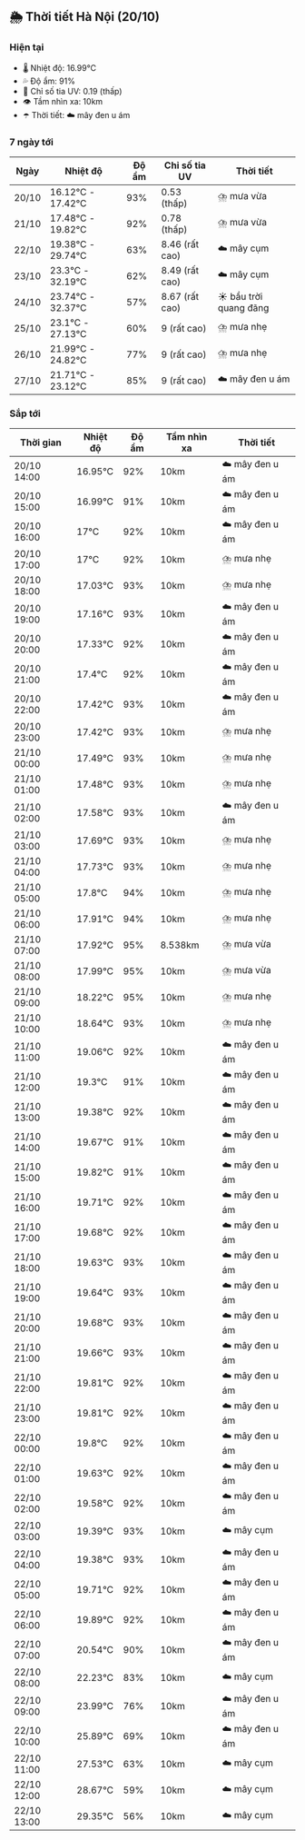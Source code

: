 ## 🌦️ Thời tiết Hà Nội (20/10)

### Hiện tại

- 🌡️ Nhiệt độ: 16.99℃
- 💦 Độ ẩm: 91%
- 🌟 Chỉ số tia UV: 0.19 (thấp)
- 👁️ Tầm nhìn xa: 10km
- ☂️ Thời tiết: ☁️ mây đen u ám

### 7 ngày tới

| Ngày | Nhiệt độ | Độ ẩm | Chỉ số tia UV | Thời tiết |
| --- | --- | --- | --- | --- |
| 20/10 | 16.12℃ - 17.42℃ | 93% | 0.53 (thấp) | ⛈️ mưa vừa |
| 21/10 | 17.48℃ - 19.82℃ | 92% | 0.78 (thấp) | ⛈️ mưa vừa |
| 22/10 | 19.38℃ - 29.74℃ | 63% | 8.46 (rất cao) | ☁️ mây cụm |
| 23/10 | 23.3℃ - 32.19℃ | 62% | 8.49 (rất cao) | ☁️ mây cụm |
| 24/10 | 23.74℃ - 32.37℃ | 57% | 8.67 (rất cao) | ☀️ bầu trời quang đãng |
| 25/10 | 23.1℃ - 27.13℃ | 60% | 9 (rất cao) | ⛈️ mưa nhẹ |
| 26/10 | 21.99℃ - 24.82℃ | 77% | 9 (rất cao) | ⛈️ mưa nhẹ |
| 27/10 | 21.71℃ - 23.12℃ | 85% | 9 (rất cao) | ☁️ mây đen u ám |

### Sắp tới

| Thời gian | Nhiệt độ | Độ ẩm | Tầm nhìn xa | Thời tiết |
| --- | --- | --- | --- | --- |
| 20/10 14:00 | 16.95℃ | 92% | 10km | ☁️ mây đen u ám |
| 20/10 15:00 | 16.99℃ | 91% | 10km | ☁️ mây đen u ám |
| 20/10 16:00 | 17℃ | 92% | 10km | ☁️ mây đen u ám |
| 20/10 17:00 | 17℃ | 92% | 10km | ⛈️ mưa nhẹ |
| 20/10 18:00 | 17.03℃ | 93% | 10km | ⛈️ mưa nhẹ |
| 20/10 19:00 | 17.16℃ | 93% | 10km | ☁️ mây đen u ám |
| 20/10 20:00 | 17.33℃ | 92% | 10km | ☁️ mây đen u ám |
| 20/10 21:00 | 17.4℃ | 92% | 10km | ☁️ mây đen u ám |
| 20/10 22:00 | 17.42℃ | 93% | 10km | ☁️ mây đen u ám |
| 20/10 23:00 | 17.42℃ | 93% | 10km | ⛈️ mưa nhẹ |
| 21/10 00:00 | 17.49℃ | 93% | 10km | ⛈️ mưa nhẹ |
| 21/10 01:00 | 17.48℃ | 93% | 10km | ⛈️ mưa nhẹ |
| 21/10 02:00 | 17.58℃ | 93% | 10km | ☁️ mây đen u ám |
| 21/10 03:00 | 17.69℃ | 93% | 10km | ⛈️ mưa nhẹ |
| 21/10 04:00 | 17.73℃ | 93% | 10km | ⛈️ mưa nhẹ |
| 21/10 05:00 | 17.8℃ | 94% | 10km | ⛈️ mưa nhẹ |
| 21/10 06:00 | 17.91℃ | 94% | 10km | ⛈️ mưa nhẹ |
| 21/10 07:00 | 17.92℃ | 95% | 8.538km | ⛈️ mưa vừa |
| 21/10 08:00 | 17.99℃ | 95% | 10km | ⛈️ mưa vừa |
| 21/10 09:00 | 18.22℃ | 95% | 10km | ⛈️ mưa nhẹ |
| 21/10 10:00 | 18.64℃ | 93% | 10km | ⛈️ mưa nhẹ |
| 21/10 11:00 | 19.06℃ | 92% | 10km | ☁️ mây đen u ám |
| 21/10 12:00 | 19.3℃ | 91% | 10km | ☁️ mây đen u ám |
| 21/10 13:00 | 19.38℃ | 92% | 10km | ☁️ mây đen u ám |
| 21/10 14:00 | 19.67℃ | 91% | 10km | ☁️ mây đen u ám |
| 21/10 15:00 | 19.82℃ | 91% | 10km | ☁️ mây đen u ám |
| 21/10 16:00 | 19.71℃ | 92% | 10km | ☁️ mây đen u ám |
| 21/10 17:00 | 19.68℃ | 92% | 10km | ☁️ mây đen u ám |
| 21/10 18:00 | 19.63℃ | 93% | 10km | ☁️ mây đen u ám |
| 21/10 19:00 | 19.64℃ | 93% | 10km | ☁️ mây đen u ám |
| 21/10 20:00 | 19.68℃ | 93% | 10km | ☁️ mây đen u ám |
| 21/10 21:00 | 19.66℃ | 93% | 10km | ☁️ mây đen u ám |
| 21/10 22:00 | 19.81℃ | 92% | 10km | ☁️ mây đen u ám |
| 21/10 23:00 | 19.81℃ | 92% | 10km | ☁️ mây đen u ám |
| 22/10 00:00 | 19.8℃ | 92% | 10km | ☁️ mây đen u ám |
| 22/10 01:00 | 19.63℃ | 92% | 10km | ☁️ mây đen u ám |
| 22/10 02:00 | 19.58℃ | 92% | 10km | ☁️ mây đen u ám |
| 22/10 03:00 | 19.39℃ | 93% | 10km | ☁️ mây cụm |
| 22/10 04:00 | 19.38℃ | 93% | 10km | ☁️ mây đen u ám |
| 22/10 05:00 | 19.71℃ | 92% | 10km | ☁️ mây đen u ám |
| 22/10 06:00 | 19.89℃ | 92% | 10km | ☁️ mây đen u ám |
| 22/10 07:00 | 20.54℃ | 90% | 10km | ☁️ mây đen u ám |
| 22/10 08:00 | 22.23℃ | 83% | 10km | ☁️ mây cụm |
| 22/10 09:00 | 23.99℃ | 76% | 10km | ☁️ mây đen u ám |
| 22/10 10:00 | 25.89℃ | 69% | 10km | ☁️ mây đen u ám |
| 22/10 11:00 | 27.53℃ | 63% | 10km | ☁️ mây cụm |
| 22/10 12:00 | 28.67℃ | 59% | 10km | ☁️ mây cụm |
| 22/10 13:00 | 29.35℃ | 56% | 10km | ☁️ mây cụm |

